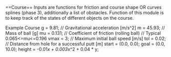 ==Course==
Inputs are functions for friction and course shape OR curves splines (phase 3), additionally a list of obstacles.
Function of this module is to keep track of the states of different objects on the course.

Example Course
g = 9.81;   // Gravitational acceleration [m/s^2]
m = 45.93;  // Mass of ball [g]
mu = 0.131; // Coefficient of friction (rolling ball)
            // Typical 0.065<=mu<=0.196
vmax = 3;   // Maximum initial ball speed [m/s]
tol = 0.02; // Distance from hole for a successful putt [m]
start = (0.0, 0.0);
goal = (0.0, 10.0);
height = -0.01*x + 0.003*x^2 + 0.04 * y;
